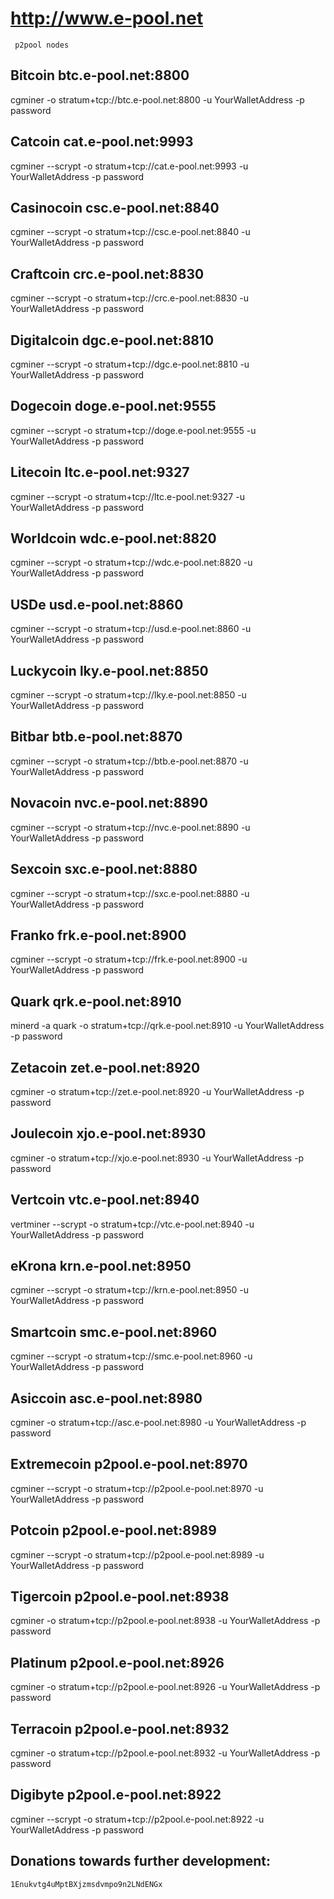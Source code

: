 http://www.e-pool.net
======================================================================================
     p2pool nodes



Bitcoin 	btc.e-pool.net:8800
--------------------------------------------------------------------------------------
cgminer -o stratum+tcp://btc.e-pool.net:8800 -u YourWalletAddress -p password


Catcoin 	cat.e-pool.net:9993
--------------------------------------------------------------------------------------
cgminer --scrypt -o stratum+tcp://cat.e-pool.net:9993 -u YourWalletAddress -p password


Casinocoin 	csc.e-pool.net:8840
--------------------------------------------------------------------------------------
cgminer --scrypt -o stratum+tcp://csc.e-pool.net:8840 -u YourWalletAddress -p password


Craftcoin 	crc.e-pool.net:8830
--------------------------------------------------------------------------------------
cgminer --scrypt -o stratum+tcp://crc.e-pool.net:8830 -u YourWalletAddress -p password


Digitalcoin 	dgc.e-pool.net:8810
--------------------------------------------------------------------------------------
cgminer --scrypt -o stratum+tcp://dgc.e-pool.net:8810 -u YourWalletAddress -p password


Dogecoin 	doge.e-pool.net:9555
--------------------------------------------------------------------------------------
cgminer --scrypt -o stratum+tcp://doge.e-pool.net:9555 -u YourWalletAddress -p password


Litecoin 	ltc.e-pool.net:9327
--------------------------------------------------------------------------------------
cgminer --scrypt -o stratum+tcp://ltc.e-pool.net:9327 -u YourWalletAddress -p password


Worldcoin 	wdc.e-pool.net:8820 	
--------------------------------------------------------------------------------------
cgminer --scrypt -o stratum+tcp://wdc.e-pool.net:8820 -u YourWalletAddress -p password


USDe 	usd.e-pool.net:8860 	
--------------------------------------------------------------------------------------
cgminer --scrypt -o stratum+tcp://usd.e-pool.net:8860 -u YourWalletAddress -p password


Luckycoin 	lky.e-pool.net:8850 	
--------------------------------------------------------------------------------------
cgminer --scrypt -o stratum+tcp://lky.e-pool.net:8850 -u YourWalletAddress -p password


Bitbar 	btb.e-pool.net:8870 	
--------------------------------------------------------------------------------------
cgminer --scrypt -o stratum+tcp://btb.e-pool.net:8870 -u YourWalletAddress -p password


Novacoin 	nvc.e-pool.net:8890 	
--------------------------------------------------------------------------------------
cgminer --scrypt -o stratum+tcp://nvc.e-pool.net:8890 -u YourWalletAddress -p password


Sexcoin 	sxc.e-pool.net:8880 	
--------------------------------------------------------------------------------------
cgminer --scrypt -o stratum+tcp://sxc.e-pool.net:8880 -u YourWalletAddress -p password


Franko 	frk.e-pool.net:8900 	
--------------------------------------------------------------------------------------
cgminer --scrypt -o stratum+tcp://frk.e-pool.net:8900 -u YourWalletAddress -p password


Quark 	qrk.e-pool.net:8910 	
--------------------------------------------------------------------------------------
minerd -a quark -o stratum+tcp://qrk.e-pool.net:8910 -u YourWalletAddress -p password


Zetacoin 	zet.e-pool.net:8920 	
--------------------------------------------------------------------------------------
cgminer -o stratum+tcp://zet.e-pool.net:8920 -u YourWalletAddress -p password


Joulecoin 	xjo.e-pool.net:8930 	
--------------------------------------------------------------------------------------
cgminer -o stratum+tcp://xjo.e-pool.net:8930 -u YourWalletAddress -p password


Vertcoin 	vtc.e-pool.net:8940 	
--------------------------------------------------------------------------------------
vertminer --scrypt -o stratum+tcp://vtc.e-pool.net:8940 -u YourWalletAddress -p password


eKrona 	krn.e-pool.net:8950 	
--------------------------------------------------------------------------------------
cgminer --scrypt -o stratum+tcp://krn.e-pool.net:8950 -u YourWalletAddress -p password


Smartcoin 	smc.e-pool.net:8960 	
--------------------------------------------------------------------------------------
cgminer --scrypt -o stratum+tcp://smc.e-pool.net:8960 -u YourWalletAddress -p password


Asiccoin 	asc.e-pool.net:8980 	
--------------------------------------------------------------------------------------
cgminer -o stratum+tcp://asc.e-pool.net:8980 -u YourWalletAddress -p password


Extremecoin 	p2pool.e-pool.net:8970 	
--------------------------------------------------------------------------------------
cgminer --scrypt -o stratum+tcp://p2pool.e-pool.net:8970 -u YourWalletAddress -p password


Potcoin 	p2pool.e-pool.net:8989 	
--------------------------------------------------------------------------------------
cgminer --scrypt -o stratum+tcp://p2pool.e-pool.net:8989 -u YourWalletAddress -p password


Tigercoin 	p2pool.e-pool.net:8938 	
--------------------------------------------------------------------------------------
cgminer -o stratum+tcp://p2pool.e-pool.net:8938 -u YourWalletAddress -p password


Platinum 	p2pool.e-pool.net:8926 	
--------------------------------------------------------------------------------------
cgminer -o stratum+tcp://p2pool.e-pool.net:8926 -u YourWalletAddress -p password

Terracoin	p2pool.e-pool.net:8932	
--------------------------------------------------------------------------------------
cgminer -o stratum+tcp://p2pool.e-pool.net:8932 -u YourWalletAddress -p password

Digibyte	p2pool.e-pool.net:8922	
--------------------------------------------------------------------------------------
cgminer --scrypt -o stratum+tcp://p2pool.e-pool.net:8922 -u YourWalletAddress -p password


Donations towards further development:
-------------------------
	1Enukvtg4uMptBXjzmsdvmpo9n2LNdENGx
	
